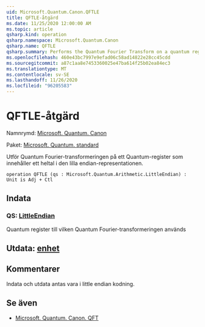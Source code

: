 ```yaml
---
uid: Microsoft.Quantum.Canon.QFTLE
title: QFTLE-åtgärd
ms.date: 11/25/2020 12:00:00 AM
ms.topic: article
qsharp.kind: operation
qsharp.namespace: Microsoft.Quantum.Canon
qsharp.name: QFTLE
qsharp.summary: Performs the Quantum Fourier Transform on a quantum register containing an integer in the little-endian representation.
ms.openlocfilehash: 460e43bc7997e9efad06c58ad14822e28cc45cdd
ms.sourcegitcommit: a87c1aa8e7453360025e47ba614f25b02ea84ec3
ms.translationtype: MT
ms.contentlocale: sv-SE
ms.lasthandoff: 11/26/2020
ms.locfileid: "96205583"
---
```

# <a name="qftle-operation"></a>QFTLE-åtgärd

Namnrymd: [Microsoft. Quantum. Canon](xref:Microsoft.Quantum.Canon)

Paket: [Microsoft. Quantum. standard](https://nuget.org/packages/Microsoft.Quantum.Standard)


Utför Quantum Fourier-transformeringen på ett Quantum-register som innehåller ett heltal i den lilla endian-representationen.

```qsharp
operation QFTLE (qs : Microsoft.Quantum.Arithmetic.LittleEndian) : Unit is Adj + Ctl
```


## <a name="input"></a>Indata

### <a name="qs--littleendian"></a>QS: [LittleEndian](xref:Microsoft.Quantum.Arithmetic.LittleEndian)

Quantum register till vilken Quantum Fourier-transformeringen används



## <a name="output--unit"></a>Utdata: [enhet](xref:microsoft.quantum.lang-ref.unit)



## <a name="remarks"></a>Kommentarer

Indata och utdata antas vara i little endian kodning.

## <a name="see-also"></a>Se även

- [Microsoft. Quantum. Canon. QFT](xref:Microsoft.Quantum.Canon.QFT)